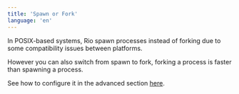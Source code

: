 ```yaml
---
title: 'Spawn or Fork'
language: 'en'
---
```


In POSIX-based systems, Rio spawn processes instead of forking due to some compatibility issues between platforms.

However you can also switch from spawn to fork, forking a process is faster than spawning a process.

See how to configure it in the advanced section [here](/docs/configuration-file).

